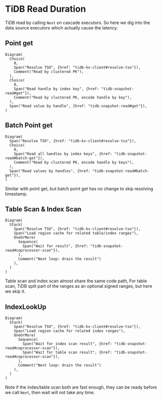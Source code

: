 # TiDB Read Duration

TiDB read by calling `Next` on cascade executors. So here we dig into the data source executors which actually cause the latency.

## Point get

```railroad
Diagram(
  Choice(
    0,
    Span("Resolve TSO", {href: "tidb-kv-client#resolve-tso"}),
    Comment("Read by clustered PK"),
  ),
  Choice(
    0,
    Span("Read handle by index key", {href: "tidb-snapshot-read#get"}),
    Comment("Read by clustered PK, encode handle by key"),
  ),
  Span("Read value by handle", {href: "tidb-snapshot-read#get"}),
)
```

## Batch Point get

```railroad
Diagram(
  Span("Resolve TSO", {href: "tidb-kv-client#resolve-tso"}),
  Choice(
    0,
    Span("Read all handles by index keys", {href: "tidb-snapshot-read#batch-get"}),
    Comment("Read by clustered PK, encode handle by keys"),
  ),
  Span("Read values by handles", {href: "tidb-snapshot-read#batch-get"}),
)
```

Similar with point get, but batch point get has no change to skip resolving timestamp.

## Table Scan & Index Scan

```railroad
Diagram(
  Stack(
    Span("Resolve TSO", {href: "tidb-kv-client#resolve-tso"}),
    Span("Load region cache for related table/index ranges"),
    OneOrMore(
      Sequence(
        Span("Wait for result", {href: "tidb-snapshot-read#coprocessor-scan"}),
      ),
      Comment("Next loop: drain the result")
    ),
  )
)
```

Table scan and index scan almost share the same code path,
For table scan, TiDB split part of the ranges as an optional signed ranges, but here we skip it.

## IndexLookUp


```railroad
Diagram(
  Stack(
    Span("Resolve TSO", {href: "tidb-kv-client#resolve-tso"}),
    Span("Load region cache for related index ranges"),
    OneOrMore(
      Sequence(
        Span("Wait for index scan result", {href: "tidb-snapshot-read#coprocessor-scan"}),
        Span("Wait for table scan result", {href: "tidb-snapshot-read#coprocessor-scan"}),
      ),
      Comment("Next loop: drain the result")
    ),
  )
)
```

Note if the index/table scan both are fast enough, they can be ready before we call `Next`, then wait will not take any time.
